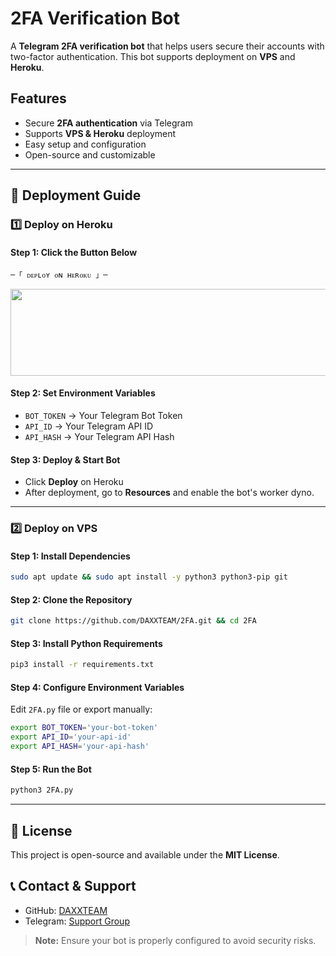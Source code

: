 # 2FA Verification Bot

A **Telegram 2FA verification bot** that helps users secure their accounts with two-factor authentication. This bot supports deployment on **VPS** and **Heroku**.

## Features
- Secure **2FA authentication** via Telegram
- Supports **VPS & Heroku** deployment
- Easy setup and configuration
- Open-source and customizable

---

## 🚀 Deployment Guide

### 1️⃣ Deploy on Heroku
#### **Step 1:** Click the Button Below
    ─「 ᴅᴇᴩʟᴏʏ ᴏɴ ʜᴇʀᴏᴋᴜ 」─
</h3>

<p align="center"><a href="https://dashboard.heroku.com/new?template=https://github.com/DAXXTEAM/2FA"> <img src="https://img.shields.io/badge/Deploy%20On%20Heroku-green?style=for-the-badge&logo=heroku" width="520" height="138.45"/></a></p>

#### **Step 2:** Set Environment Variables
- `BOT_TOKEN` → Your Telegram Bot Token
- `API_ID` → Your Telegram API ID
- `API_HASH` → Your Telegram API Hash

#### **Step 3:** Deploy & Start Bot
- Click **Deploy** on Heroku
- After deployment, go to **Resources** and enable the bot's worker dyno.

---

### 2️⃣ Deploy on VPS
#### **Step 1:** Install Dependencies
```bash
sudo apt update && sudo apt install -y python3 python3-pip git
```

#### **Step 2:** Clone the Repository
```bash
git clone https://github.com/DAXXTEAM/2FA.git && cd 2FA
```

#### **Step 3:** Install Python Requirements
```bash
pip3 install -r requirements.txt
```

#### **Step 4:** Configure Environment Variables
Edit `2FA.py` file or export manually:
```bash
export BOT_TOKEN='your-bot-token'
export API_ID='your-api-id'
export API_HASH='your-api-hash'
```

#### **Step 5:** Run the Bot
```bash
python3 2FA.py
```

---

## 📜 License
This project is open-source and available under the **MIT License**.

## 📞 Contact & Support
- GitHub: [DAXXTEAM](https://github.com/DAXXTEAM/2FA)
- Telegram: [Support Group](https://t.me/vlubtech)

> **Note:** Ensure your bot is properly configured to avoid security risks.
> 
